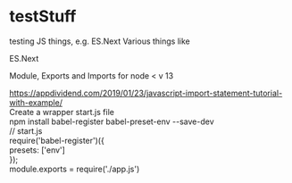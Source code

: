 # testStuff
testing JS things, e.g. ES.Next
Various things like

ES.Next

Module, Exports and Imports for node < v 13

https://appdividend.com/2019/01/23/javascript-import-statement-tutorial-with-example/  
Create a wrapper start.js file   
npm install babel-register babel-preset-env --save-dev  
// start.js   
require('babel-register')({   
          presets: ['env']   
});    
module.exports = require('./app.js')    
